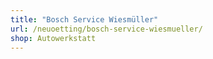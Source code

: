 ```yaml
---
title: "Bosch Service Wiesmüller"
url: /neuoetting/bosch-service-wiesmueller/
shop: Autowerkstatt
---
```

